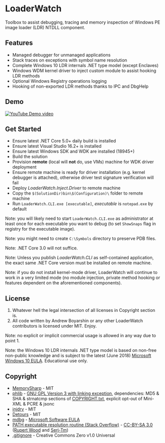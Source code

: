 # LoaderWatch

Toolbox to assist debugging, tracing and memory inspection of Windows PE image loader (LDR) NTDLL component.

## Features
* Managed debugger for unmanaged applications
* Stack traces on exceptions with symbol name resolution
* Complete Windows 10 LDR internals .NET type model (except Enclaves)
* Windows WDM kernel driver to inject custom module to assist hooking LDR methods
* Optional Windows Registry operations logging
* Hooking of non-exported LDR methods thanks to IPC and DbgHelp

## Demo
[![YouTube Demo video](https://img.youtube.com/vi/qxPEV4PJ6XY/0.jpg)](https://www.youtube.com/watch?v=qxPEV4PJ6XY)

## Get Started
* Ensure latest .NET Core 5.0+ daily build is installed
* Ensure latest Visual Studio 16.2+ is installed
* Ensure latest Windows SDK and WDK are installed (18945+)
* Build the solution
* Provision **remote** (local will **not** do, use VMs) machine for WDK driver deployment
* Ensure remote machine is ready for driver installation (e.g. kernel debugger is attached), otherwise driver test signature verification will fail
* Deploy *LoaderWatch.Inject.Driver* to remote machine
* Copy the `$(SolutionDir)bin\$(Configuration)\` folder to remote machine
* Run `LoaderWatch.CLI.exe [executable]`, *executable* is `notepad.exe` by default

Note: you will likely need to start `LoaderWatch.CLI.exe` as administrator at least once for each executable you want to debug (to set `ShowSnaps` flag in registry for the executable image).

Note: you might need to create `C:\Symbols` directory to preserve PDB files.

Note: .NET Core 3.0 will not suffice.

Note: Unless you publish *LoaderWatch.CLI* as self-contained application, the exact same .NET Core version must be installed on remote machine.

Note: if you do not install kernel-mode driver, LoaderWatch will continue to work in a very limited mode (no module injection, private method hooking or features dependent on the aforementioned components).

## License
1. Whatever hell the legal intersection of all licenses in Copyright section is.
2. All code written by Andrew Boyarshin or any other LoaderWatch contributors is licensed under MIT. Enjoy.

Note: no explicit or implicit commercial usage is allowed in any way due to point 1.

Note: the Windows 10 LDR internals .NET type model is based on non-free non-public knowledge and is subject to the latest (June 2018) [Microsoft Windows 10 EULA](aka.ms/useterms). Educational use only.

## Copyright
* [MemorySharp](https://github.com/ZenLulz/MemorySharp/tree/deepening-project) - MIT
* [phlib](https://github.com/processhacker/processhacker) - [GNU GPL Version 3 with linking exception](https://github.com/processhacker/processhacker/blob/master/LICENSE.txt), dependencies: MD5 & SHA & strnatcmp sections of [COPYRIGHT.txt](https://github.com/processhacker/processhacker/blob/master/COPYRIGHT.txt), explicit opt-out of Mini-XML & PCRE & jsonc
* [injdrv](https://github.com/wbenny/injdrv) - MIT
* [Detours](https://github.com/Microsoft/Detours) - MIT
* [mdbg](https://github.com/SymbolSource/Microsoft.Samples.Debugging) - [Microsoft Software EULA](https://github.com/SymbolSource/Microsoft.Samples.Debugging/blob/master/eula.rtf)
* [PATH executable resolution routine (Stack Overflow)](https://stackoverflow.com/a/11672569) - [CC-BY-SA 3.0](https://creativecommons.org/licenses/by-sa/3.0/) ([Rupert Wood](https://stackoverflow.com/users/243245/rup) and [Serj-Tm](https://stackoverflow.com/users/1034136/serj-tm))
* [.gitignore](https://github.com/github/gitignore) - Creative Commons Zero v1.0 Universal
